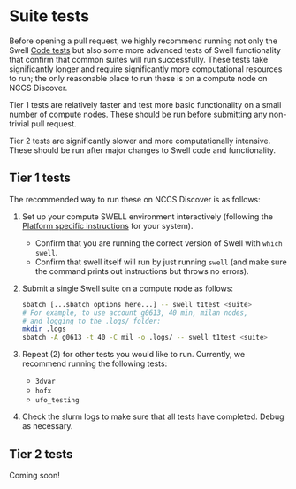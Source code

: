 # Suite tests

Before opening a pull request, we highly recommend running not only the Swell [Code tests](code_tests/code_tests.md) but also some more advanced tests of Swell functionality that confirm that common suites will run successfully.
These tests take significantly longer and require significantly more computational resources to run; the only reasonable place to run these is on a compute node on NCCS Discover.

Tier 1 tests are relatively faster and test more basic functionality on a small number of compute nodes.
These should be run before submitting any non-trivial pull request.

Tier 2 tests are significantly slower and more computationally intensive.
These should be run after major changes to Swell code and functionality.

## Tier 1 tests

The recommended way to run these on NCCS Discover is as follows:

1. Set up your compute SWELL environment interactively (following the [Platform specific instructions](platforms/platforms.md) for your system).
    - Confirm that you are running the correct version of Swell with `which swell`.
    - Confirm that swell itself will run by just running `swell` (and make sure the command prints out instructions but throws no errors).

2. Submit a single Swell suite on a compute node as follows:

    ```sh
    sbatch [...sbatch options here...] -- swell t1test <suite>
    # For example, to use account g0613, 40 min, milan nodes,
    # and logging to the .logs/ folder:
    mkdir .logs
    sbatch -A g0613 -t 40 -C mil -o .logs/ -- swell t1test <suite>
    ```

3. Repeat (2) for other tests you would like to run. Currently, we recommend running the following tests:
    - `3dvar`
    - `hofx`
    - `ufo_testing`

4. Check the slurm logs to make sure that all tests have completed.
Debug as necessary.

## Tier 2 tests

Coming soon!

